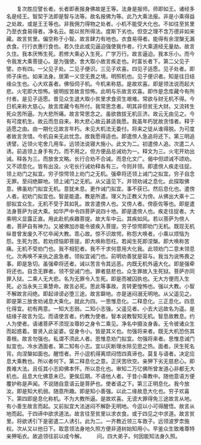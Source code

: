 <!-- { "loadSidebar": true } -->
　　复次胜应譬长者。长者即表报身佛故是王等。法身是报师。师即如王。诸经多名是经王。智契于法即是智与法等。故名报佛为等。此乃大乘法报。非是小乘得益之处故。或是王王等也。非我佣力得物之处者。小机不能受大化也。不如往至贫里乃至衣食易得者。净名云。能以贫所得法。度斯下劣也。但空之理不含万德非如来藏。故言贫里。偏空称于小智。故言肆力有地也。衣食易得者。能得有余涅槃无漏衣食。行行衣惠行食也。若久住此或见逼迫强使我作者。行大乘道经无量劫。故言久住。我本厌怖生死。若修大乘必入生死。广学万行。故言逼迫。我本乐小。而今令我发大乘菩提心。是为强使。舍大取小故言疾走也。时富长者下。第二父见子譬。亦有四。一父见子处。二见子便识。三见子欢喜。四见子适愿。见子处者。即师子床也。如来法身。居第一义空无畏之境。明照机也。见子便识者。知是往日结缘众生也。心大欢喜者。佛恒伺子机。今机来称慈。是故欢喜。即是领法说而起大悲。火宅即大惊怖。彼明拔苦故言惊怖。此明与乐故言欢喜。即作是念库藏今有所付者。是见子适愿。昔见众生退大取小贫里求食资生艰难。常欲与财无机不得。今日机来称大慈心。故言库藏今有所付。我常思念者。明其非但贫无大财。又流转生死众苦所逼。为大悲所痛。故言常思念之。虽欲救拔无机叵济。故云无由见之。今有可度机生。故云而忽自来。称大悲心故云甚适我愿。我虽年朽犹故贪惜者。释于适愿之由。由一期化讫故言年朽。未见大机法无委付。将来之徒从谁得脱。为可度者故言贪惜。今机自来无此忧念。故我愿得适也。即遣傍人急追将还下。第三明追诱譬。近领火宅舍几用车。远领法说寝大施小。此文为二。初遣傍人追。次遣二人诱。前追领上身手有力。而不用之。但方便品总诫劝为一。释文为三。火宅开劝出诫。释各为三。而放舍文略。长行合劝不合诫。而息化文广。偈中但颂诫不颂劝。又不颂息化。皆有出没。火宅长行诫劝释各有三。今则并领。即遣傍人疾走往捉。领上劝门之拟宜。穷子惊愕领上劝门之无机。强牵将还领上诫门之拟宜。穷子自念无罪。至闷绝躃地。领上诫门之无机。从父遥见下。并领劝诫之息化。此探取佛意。佛虽劝门拟宜无机。意犹未息。更作诫门拟宜。事不获已。然后息化也。遣傍人者。初劝门拟宜也。智是能遣。教是所遣。理义为正教义为傍。从佛出大乘十二部拟宜众生。无机不受于其如乳。故言遣傍人也。又傍人者。傍臣佐等也。即是遣法身菩萨为说大乘。如华严中令四菩萨说四十地。即是遣傍人也。疾走往捉者。大乘明义显露正直。用此赴机疾趣菩提。故大车中云。其疾如风。若以菩萨为傍人者。菩萨自有神力。又被佛加亦能令彼疾入菩提。穷子惊愕即劝门无机。既现无机纵昔曾发废久不忆卒闻大教。乖心故。惊不识故愕。称怨大唤者。小乘以烦恼为怨。生死为苦。若劝烦恼即菩提。即大唤称怨枉。若闻生死即涅槃。即大唤称苦痛。无机不受劝门也。我不相犯者。我不干求何意用大化我。此领劝门二意未领息化。次再唤不来执之逾急者。领拟宜诫门也。前明劝善犹是容与。我当为说怖畏之事。即是急切。虽强牵将还者。诫以苦言令其远恶。内既无机外逼大化。即是强牵将还也。自念无罪者。领不受诫门也。罪者慈悲也。众生罪故入生死狱。菩萨亦同罪入狱。二乘人无大悲。名为无罪令入生死。即是而被囚执也。无大方便而入生死。必当永失三乘慧命。故言必死。思此等事故。言转更惶怖也。强以大教。小智不解故言闷绝。即起诽谤必堕三途。故言躃地。亦是迷闷溺无明地。从父遥见之。即是第三放舍劝诫息大乘化。就此为四。一思惟息化。二释息化。三正息化。四息化得宜。初有两意。一知大志弱。二知小志强。父遥见者。小去大远故名为遥。是结缘子故言为见。而语使言者。约教为使者。智本说教智知无机。智息故教息。约人为使者。语诸菩萨不须现汝尊妙之身令二乘见。净名中摄汝身香。无令彼诸众生而起惑着。普贤入此娑婆。促身令小。皆是其义也。勿强将来者。既无大机恐伤其善根。故言勿强也。私谓不须此人者。思惟息劝门拟宜。勿强将来者。思惟息诫门拟宜也。冷水洒面者。第二知有小志。宜以灰断理水除见思之热。面者。厌生死名背。向涅槃如面也。醒悟者。开小逗机得离烦闷悟四真谛也。莫复与语者。决定应息大乘教也。所以者何下。第二释息化之意。正厌苦欣空。亲狎下劣无慈悲心。即畏难大法。且任其小志抑佛本怀。所以息化也。审知二万亿佛所曾发道心非都无大机也。且息大化佛意未已。更俟后期。不语他人者。于昔小乘教中。随他意语方便覆护称是声闻。不说随自意语云是菩萨也。使者语之下。第三正明息化。我今放汝。即是知大机弱。随意所趣。即是知小善强。以此二缘故息大化也。穷子欢喜下。第四即是息化称机。不为大教所逼。是故欢喜。无谤大罪得免三途故言从地。有小善生故言而起。又前拟宜大法迷闷不解卧无明地。今逗以小可得醒悟。故言从地而起。于四谛中欲求道法。故言往至贫里以求衣食。或于四见之中求道。故言贫里。将欲诱引下是密遣二人诱引。此为二。一齐教近领三车救子。远领波罗柰施权。次从又以他日下。取意领法身地久照方便非道树始知用小。早鉴众生致难尊特亲狎垢衣。故追领往前以成今解。
　　问。四大弟子。何因能知法身久照。

